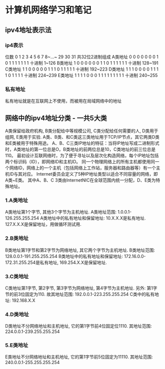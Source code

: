 # 计算机网络学习和笔记
## ipv4地址表示法
### ip4表示
位数    0 1 2 3 4 5 6 7 8~...~ 29 30 31 共32位2进制组成
A类地址 0 0 0 0 0 0 0 1
	    0 1 1 1 1 1 1 1
 十进制           1~126
B类地址 1 0 0 0 0 0 0 1
	    1 0 1 1 1 1 1 1
 十进制         128~191
C类地址 1 1 0 0 0 0 0 1
	    1 1 0 1 1 1 1 1
 十进制         192~223
D类地址 1 1 1 0 0 0 0 1
	    1 1 1 0 1 1 1 1
 十进制         224~239
E类地址 1 1 1 1 0 0 0 1
	    1 1 1 1 1 1 1 1
 十进制         240~255
### 私有地址
私有地址就是在互联网上不使用，而被用在局域网络中的地址
## 网络中的ipv4地址分类 - 一共5大类
A类保留给政府机构, B类分配给中等规模公司, C类分配给任何需要的人, D类用于组网, E类用于实验.
A类、B类、和C类这三类地址用于TCP/IP节点，其它两类D类和E类被用于特殊用途。
A、B、C三类IP地址的特征：当将IP地址写成二进制形式时，A类地址的第一位总是O，B类地址的前两位总是10，C类地址的前三位总是110。
最初设计互联网络时，为了便于寻址以及层次化构造网络，每个IP地址包括两个标识码（ID），即网络ID和主机ID。
同一个物理网络上的所有主机都使用同一个网络ID，网络上的一个主机（包括网络上工作站，服务器和路由器等）有一个主机ID与其对应。
Internet委员会定义了5种IP地址类型以适合不同容量的网络，即A类~E类。
其中A、B、C 3类由InternetNIC在全球范围内统一分配，D、E类为特殊地址。
### 1.A类地址
A类地址第1个字节, 其他3个字节为主机地址. A类地址范围: 1.0.0.1-126.255.255.254
A类地址中的私有地址和保留地址: 10.X.X.X是私有地址. 127.X.X.X是保留地址，用做循环测试用.
### 2.B类地址
B类地址第1字节和第2字节为网络地址, 其它两个字节为主机地址. B类地址范围: 128.0.0.1-191.255.255.254
B类地址中的私有地址和保留地址: 172.16.0.0-172.31.255.254是私有地址, 169.254.X.X是保留地址.
### 3.C类地址
C类地址第1字节, 第2字节, 第3字节为网络地址, 第4字节为主机地址. 另外: 第1字节的前3位固定为110. 故其地址范围: 192.0.0.1-223.255.255.254
C类中的私有地址: 192.168.X.X
### 4.D类地址
D类地址不分网络地址和主机地址, 它的第1字节前4位固定位1110. 其地址范围: 224.0.0.1-239.255.255.254
### 5.E类地址
E类地址不分网络地址和主机地址, 它的第1字节前5位固定为11110. 其地址范围: 240.0.0.1-255.255.255.254